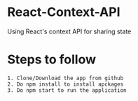 # React-Context-API

Using React's context API for sharing state

# Steps to follow

`1. Clone/Download the app from github`  
`2. Do npm install to install apckages`  
`3. Do npm start to run the application`
